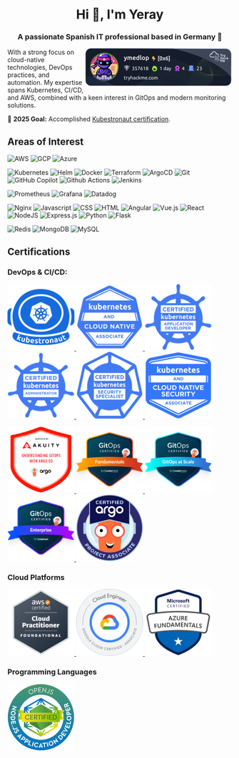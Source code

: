<h1 align="center">Hi 👋, I'm Yeray</h1>
<h3 align="center">A passionate Spanish IT professional based in Germany 🚀</h3>
<p>
<img src="https://raw.githubusercontent.com/ymedlop/ymedlop/master/assets/ymedlop.png" alt="Your Image Badge" align="right" />
</p>

With a strong focus on cloud-native technologies, DevOps practices, and automation. My expertise spans Kubernetes, CI/CD, and AWS, combined with a keen interest in GitOps and modern monitoring solutions.

🌟 **2025 Goal:** Accomplished [Kubestronaut certification](https://www.cncf.io/training/kubestronaut/).

## Areas of Interest
<p>
  <img alt="AWS" height="20px" src="https://img.shields.io/badge/-AWS-232F3E?style=flat-square&logo=amazonaws&logoColor=FF9900" />
  <img alt="GCP" height="20px" src="https://img.shields.io/badge/Google%20Cloud-%234285F4.svg?logo=google-cloud&logoColor=white" />
  <img alt="Azure" height="20px" src="https://custom-icon-badges.demolab.com/badge/Microsoft%20Azure-0089D6?logo=msazure&logoColor=white" />
</p>
<p>
  <img alt="Kubernetes" height="20px" src="https://img.shields.io/badge/-Kubernetes-326ce5?style=flat-square&logo=kubernetes&logoColor=white" />
  <img alt="Helm" height="20px" src="https://img.shields.io/badge/Helm-0F1689?logo=helm&logoColor=fff" />
  <img alt="Docker" height="20px" src="https://img.shields.io/badge/-Docker-46a2f1?style=flat-square&logo=docker&logoColor=white" />
  <img alt="Terraform" height="20px" src="https://img.shields.io/badge/-Terraform-844fba?style=flat-square&logo=terraform&logoColor=white" />
  <img alt="ArgoCD" height="20px" src="https://img.shields.io/badge/-ArgoCD-EF7B4D?style=flat-square&logo=argo&logoColor=white" />
  <img alt="Git" height="20px" src="https://img.shields.io/badge/-Git-F05033?style=flat-square&logo=git&logoColor=white" />
  <img alt="GitHub Copilot" height="20px" src="https://img.shields.io/badge/github_copilot-8957E5?style=for-the-badge&logo=github-copilot&logoColor=white" />
  <img alt="Github Actions" height="20px" src="https://img.shields.io/badge/-Github_Actions-2088FF?style=flat-square&logo=github-actions&logoColor=white" />
  <img alt="Jenkins" height="20px" src="https://img.shields.io/badge/Jenkins-D24939?logo=jenkins&logoColor=white" />
</p>
<p>  
  <img alt="Prometheus" height="20px" src="https://img.shields.io/badge/-Prometheus-E6522C?style=flat-square&logo=prometheus&logoColor=white" />
  <img alt="Grafana" height="20px" src="https://img.shields.io/badge/-Grafana-F46800?style=flat-square&logo=grafana&logoColor=white" />
  <img alt="Datadog" height="20px" src="https://img.shields.io/badge/datadog-%23632CA6.svg?style=for-the-badge&logo=datadog&logoColor=white" />
</p>
<p>
  <img alt="Nginx" height="20px" src="https://img.shields.io/badge/nginx-%23009639.svg?style=for-the-badge&logo=nginx&logoColor=white" />
  <img alt="Javascript" height="20px" src="https://img.shields.io/badge/JavaScript-F7DF1E?logo=javascript&logoColor=00" />
  <img alt="CSS" height="20px" src="https://img.shields.io/badge/CSS-1572B6?logo=css3&logoColor=fff" />
  <img alt="HTML" height="20px" src="https://img.shields.io/badge/HTML-%23E34F26.svg?logo=html5&logoColor=white" />
  <img alt="Angular" height="20px" src="https://img.shields.io/badge/Angular-%23DD0031.svg?logo=angular&logoColor=white" />  
  <img alt="Vue.js" height="20px" src="https://img.shields.io/badge/Vue.js-4FC08D?logo=vuedotjs&logoColor=fff" />  
  <img alt="React" height="20px" src="https://img.shields.io/badge/React-%2320232a.svg?logo=react&logoColor=%2361DAFB" />  
  <img alt="NodeJS" height="20px" src="https://img.shields.io/badge/Node.js-6DA55F?logo=node.js&logoColor=white" />  
  <img alt="Express.js" height="20px" src="https://img.shields.io/badge/Express.js-%23404d59.svg?logo=express&logoColor=%2361DAFB" />
  <img alt="Python" height="20px" src="https://img.shields.io/badge/Python-3776AB?logo=python&logoColor=fff" />
  <img alt="Flask" height="20px" src="https://img.shields.io/badge/Flask-000?logo=flask&logoColor=fff" />
</p>
<p>
  <img alt="Redis" height="20px" src="https://img.shields.io/badge/Redis-%23DD0031.svg?logo=redis&logoColor=white" />
  <img alt="MongoDB" height="20px" src="https://img.shields.io/badge/MongoDB-%234ea94b.svg?logo=mongodb&logoColor=white" />
  <img alt="MySQL" height="20px" src="https://img.shields.io/badge/MySQL-4479A1?logo=mysql&logoColor=fffe" />
</p>
  
## Certifications

### DevOps & CI/CD:
<p>
  <a href="https://www.credly.com/earner/earned/badge/1a117b59-2b05-44b5-b9ca-e501d4944c90" target="_blank">
    <img alt="Kubestronaut" height="150px" width="150px" src="images/kubeastronaut.png"/>
  </a>
  <a href="https://www.credly.com/badges/9c5582b6-8d1b-48e9-a714-480923c64587" target="_blank">
    <img alt="Kubernetes and Cloud Native Associate (KCNA)" height="150px" width="150px" src="images/kcna.png"/>
  </a>
  <a href="https://www.credly.com/badges/df985808-e2bc-4201-a070-6df6a8247bf5" target="_blank">
    <img alt="Certified Kubernetes Application Developer (CKAD)" height="150px" width="150px" src="images/ckad.png"/>
  </a>
  <a href="https://www.credly.com/badges/acb3890a-57e9-40af-9baa-ddfe37ffc926" target="_blank">
    <img alt="Certified Kubernetes Administrator (CKA)" height="150px" width="150px" src="images/cka.png"/>
  </a>
  <a href="https://www.credly.com/badges/6c6debb7-38ac-450b-aed6-659b1c115a6c" target="_blank">
    <img alt="Certified Kubernetes Security Specialist (CKS)" height="150px" width="150px" src="images/cks.png"/>
  </a>
  <a href="https://www.credly.com/badges/bb9027b3-744f-431b-9e4c-6616bfcb31f5" target="_blank">
    <img alt="Kubernetes and Cloud Native Security Associate (KCSA)" height="150px" width="150px" src="images/kcsa.png"/>
  </a>
</p>

<p>
  <a href="https://www.credential.net/8a909b35-a8f1-47f2-83a7-5064c283caa2#acc.mHL9xJqz" target="_blank">
    <img alt="Introduction to Continuous Delivery and GitOps using Argo CD" height="150px" width="150px" src="images/akuity-gitops-understanding.png"/>
  </a>
  <a href="https://www.credly.com/badges/dceb9ba3-8602-4758-a0ec-3c42429cb32f" target="_blank">
    <img alt="GitOps Fundamentals" height="150px" width="150px" src="images/gitops_fundamentals.png"/>
  </a>
  <a href="https://www.credly.com/badges/dc1e8240-3ca7-4d06-b93c-07f95f2e0d26" target="_blank">
    <img alt="GitOps at Scale" height="150px" width="150px" src="images/gitops_at_scale.png"/>
  </a>
  <a href="https://www.credly.com/badges/fd509eba-bca6-4608-b71e-19a5f087dd31" target="_blank">
    <img alt="GitOps Enterprise" height="150px" width="150px" src="images/gitops_enterprise.png"/>
  </a>
  <a href="https://www.credly.com/badges/33deca2f-b76b-4724-bf86-2bc2cd77966f" target="_blank">
    <img alt="Certified Argo Project Associate (CAPA)" height="150px" width="150px" src="images/certified_argo_project_associate.png"/>
  </a>
</p>

### Cloud Platforms
<p>
  <a href="https://www.credly.com/badges/1c4a6626-31c8-4082-bf0c-4026f0a64f21" target="_blank">
    <img alt="AWS Certified Cloud Practitioner" height="150px" width="150px" src="images/aws-cp.png"/>
  </a>
  <a href="https://www.credly.com/badges/4ff2644b-ae07-44ec-872c-bdbf9b06c505" target="_blank">
    <img alt="GCP Associate Cloud Engineer" height="150px" width="150px" src="images/gcp-associate.png"/>
  </a>
  <a href="https://www.credly.com/badges/821594a0-375e-4309-bc10-c09f999a4a83" target="_blank">
    <img alt="Microsoft Certified: Azure Fundamentals" height="150px" width="150px" src="images/azure-fundamentals.png"/>
  </a>
</p>

### Programming Languages
<p>
  <a href="https://www.credly.com/badges/aff34c3c-ca64-48a9-bc07-18d4cbd221d4" target="_blank">
    <img alt="JSNAD: OpenJS Node.js Application Developer" height="150px" width="150px" src="images/jsnad.png"/>
  </a>
</p>
